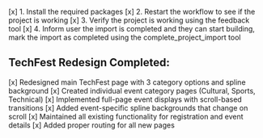 [x] 1. Install the required packages
[x] 2. Restart the workflow to see if the project is working
[x] 3. Verify the project is working using the feedback tool
[x] 4. Inform user the import is completed and they can start building, mark the import as completed using the complete_project_import tool

## TechFest Redesign Completed:
[x] Redesigned main TechFest page with 3 category options and spline background
[x] Created individual event category pages (Cultural, Sports, Technical)
[x] Implemented full-page event displays with scroll-based transitions
[x] Added event-specific spline backgrounds that change on scroll
[x] Maintained all existing functionality for registration and event details
[x] Added proper routing for all new pages